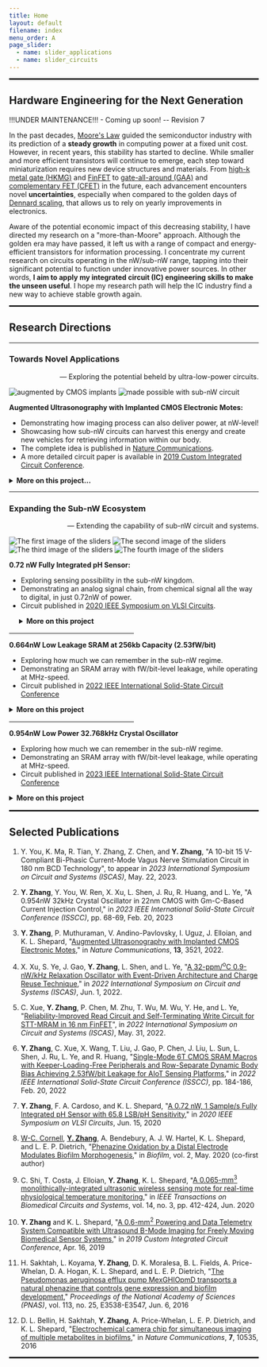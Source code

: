 ```yaml
---
title: Home
layout: default
filename: index
menu_order: A
page_slider:
  - name: slider_applications
  - name: slider_circuits
---
```


<hr style="height:3px">

## Hardware Engineering for the Next Generation

!!!UNDER MAINTENANCE!!! - Coming up soon!
-- Revision 7

In the past decades, [Moore's Law](http://www.computer-architecture.org/textual/Moore-Cramming-More-Components-1965.pdf) guided the semiconductor industry with its prediction of a **steady growth** in computing power at a fixed unit cost.
However, in recent years, this stability has started to decline. 
While smaller and more efficient transistors will continue to emerge, each step toward miniaturization requires new device structures and materials. From [high-k metal gate (HKMG)](https://ieeexplore.ieee.org/abstract/document/4418914/) and [FinFET](https://ieeexplore.ieee.org/abstract/document/6242496) to [gate-all-around (GAA)](https://ieeexplore.ieee.org/document/8614629) and [complementary FET (CFET)](https://ieeexplore.ieee.org/abstract/document/8510618) in the future, each advancement encounters novel **uncertainties**, especially when compared to the golden days of [Dennard scaling](https://ieeexplore.ieee.org/document/1050511), that allows us to rely on yearly improvements in electronics.

Aware of the potential economic impact of this decreasing stability, I have directed my research on a "more-than-Moore" approach.
Although the golden era may have passed, it left us with a range of compact and energy-efficient transistors for information processing.
I concentrate my current research on circuits operating in the nW/sub-nW range, tapping into their significant potential to function under innovative power sources.
In other words, **I aim to apply my integrated circuit (IC) engineering skills to make the unseen useful**.
I hope my research path will help the IC industry find a new way to achieve stable growth again.

<hr style="height: 3px">

## Research Directions

---
### Towards Novel Applications

<div style="text-align: right">— Exploring the potential beheld by ultra-low-power circuits.</div>

<p>
  <div id="slider_applications">
	<img src="assets/au_concept.jpg" title="Medical Ultrasound" alt="augmented by CMOS implants" />
	<img src="assets/au_implementation.jpg" title="Implementation" alt="made possible with sub-nW circuit" />
  </div>
</p>

**Augmented Ultrasonography with Implanted CMOS Electronic Motes:**
- Demonstrating how imaging process can also deliver power, at nW-level!
- Showcasing how sub-nW circuits can harvest this energy and create new vehicles for retrieving information within our body.
- The complete idea is published in [Nature Communications](https://www.nature.com/articles/s41467-022-31166-x).
- A more detailed circuit paper is available in [2019 Custom Integrated Circuit Conference](https://ieeexplore.ieee.org/abstract/document/8780205).

<details markdown="1">
<summary><b>More on this project...</b></summary>
<p class="" style="margin: 4px;"></p>

- The proposed concept is implemented in custom-designed extremely low power integrated circuits (sub-nW regime)
- Simultaneous, digital, bi-directional datalinks for multiple implants thanks to B-mode's spatial polling mechanism
- Multi-disciplinary engineering efforts including IC design, package design, image processing algorithm design, etc.
- _In vivo_ verification with mouse
- ... and my years of effort!
</details>

<p class="" style="margin: 12px;"></p>

---

### Expanding the Sub-nW Ecosystem

<div style="text-align: right">— Extending the capability of sub-nW circuit and systems.</div>

<p>
  <div id="slider_circuits">
	<img src="assets/A.jpg" title="A!" alt="The first image of the sliders" />
	<img src="assets/B.jpg" title="B!" alt="The second image of the sliders" />
	<img src="assets/C.jpg" title="C!" alt="The third image of the sliders" />
	<img src="assets/D.jpg" title="D!" alt="The fourth image of the sliders" />
  </div>
</p>

**0.72 nW Fully Integrated pH Sensor:**

- Exploring sensing possibility in the sub-nW kingdom.
- Demonstrating an analog signal chain, from chemical signal all the way to digital, in just 0.72nW of power.
- Circuit published in [2020 IEEE Symposium on VLSI Circuits](https://ieeexplore.ieee.org/abstract/document/9163023).

<details markdown="1" style="padding-left: 20px">
<summary><b>More on this project</b></summary>
<p class="" style="margin: 4px;"></p>

- Full-stack engineering efforts from device fabrication to software design.
- 65.8 LSB/pH from on-chip pH sensing site to digital data interface.
- Easy to use with a total of 8 pins: VDD, VSS, and 6 digital signal pins.
- Designed with data acquisition software for easy, real-time pH monitoring.
</details>

<p class="" style="margin: 16px;"></p>

<hr style="width: 50%">

**0.664nW Low Leakage SRAM at 256kb Capacity (2.53fW/bit)**

- Exploring how much we can remember in the sub-nW regime.
- Demonstrating an SRAM array with fW/bit-level leakage, while operating at MHz-speed.
- Circuit published in [2022 IEEE International Solid-State Circuit Conference](https://ieeexplore.ieee.org/document/9731573)

<details markdown="1">
<summary><b>More on this project</b></summary>
<p class="" style="margin: 4px;"></p>

- Full-stack engineering efforts from device fabrication to software design.
- 65.8 LSB/pH from on-chip pH sensing site to digital data interface.
- Easy to use with a total of 8 pins: VDD, VSS, and 6 digital signal pins.
- Designed with data acquisition software for easy, real-time pH monitoring.
</details>

<p class="" style="margin: 16px;"></p>

<hr style="width: 50%; text-align=center">

**0.954nW Low Power 32.768kHz Crystal Oscillator**

- Exploring how much we can remember in the sub-nW regime.
- Demonstrating an SRAM array with fW/bit-level leakage, while operating at MHz-speed.
- Circuit published in [2023 IEEE International Solid-State Circuit Conference](https://ieeexplore.ieee.org/document/9731573)

<details markdown="1">
<summary><b>More on this project</b></summary>
<p class="" style="margin: 4px;"></p>

- Full-stack engineering efforts from device fabrication to software design.
- 65.8 LSB/pH from on-chip pH sensing site to digital data interface.
- Easy to use with a total of 8 pins: VDD, VSS, and 6 digital signal pins.
- Designed with data acquisition software for easy, real-time pH monitoring.
</details>

<p class="" style="margin: 16px;"></p>

<hr style="height: 3px">

## Selected Publications

1. Y. You, K. Ma, R. Tian, Y. Zhang, Z. Chen, and **Y. Zhang**, "A 10-bit 15 V-Compliant Bi-Phasic Current-Mode Vagus Nerve Stimulation Circuit in 180 nm BCD Technology", to appear in _2023 International Symposium on Circuit and Systems (ISCAS)_, May. 22, 2023.

1. **Y. Zhang**, Y. You, W. Ren, X. Xu, L. Shen, J. Ru, R. Huang, and L. Ye, "A 0.954nW 32kHz Crystal Oscillator in 22nm CMOS with Gm-C-Based Current Injection Control," in _2023 IEEE International Solid-State Circuit Conference (ISSCC)_, pp. 68-69, Feb. 20, 2023

1. **Y. Zhang**, P. Muthuraman, V. Andino-Pavlovsky, I. Uguz, J. Elloian, and K. L. Shepard, "[Augmented Ultrasonography with Implanted CMOS Electronic Motes](https://www.nature.com/articles/s41467-022-31166-x)," in _Nature Communications_, **13**, 3521, 2022.

1. X. Xu, S. Ye, J. Gao, **Y. Zhang**, L. Shen, and L. Ye, "[A 32-ppm/<sup>o</sup>C 0.9-nW/kHz Relaxation Oscillator with Event-Driven Architecture and Charge Reuse Technique](https://ieeexplore.ieee.org/document/9937717/)," in _2022 International Symposium on Circuit and Systems (ISCAS)_, Jun. 1, 2022.

1. C. Xue, **Y. Zhang**, P. Chen, M. Zhu, T. Wu, M. Wu, Y. He, and L. Ye, "[Reliability-Improved Read Circuit and Self-Terminating Write Circuit for STT-MRAM in 16 nm FinFET](https://ieeexplore.ieee.org/document/9937703)", in _2022 International Symposium on Circuit and Systems (ISCAS)_, May. 31, 2022.

1. **Y. Zhang**, C. Xue, X. Wang, T. Liu, J. Gao, P. Chen, J. Liu, L. Sun, L. Shen, J. Ru, L. Ye, and R. Huang, "[Single-Mode 6T CMOS SRAM Macros with Keeper-Loading-Free Peripherals and Row-Separate Dynamic Body Bias Achieving 2.53fW/bit Leakage for AIoT Sensing Platforms](https://ieeexplore.ieee.org/document/9731573)," in _2022 IEEE International Solid-State Circuit Conference (ISSCC)_, pp. 184-186, Feb. 20, 2022

1. **Y. Zhang**, F. A. Cardoso, and K. L. Shepard, "[A 0.72 nW, 1 Sample/s Fully Integrated pH Sensor with 65.8 LSB/pH Sensitivity](https://ieeexplore.ieee.org/document/9163023)," in _2020 IEEE Symposium on VLSI Circuits_, Jun. 15, 2020

1. <u>W-C. Cornell</u>, **<u>Y. Zhang</u>**, A. Bendebury, A. J. W. Hartel, K. L. Shepard, and L. E. P. Dietrich, "[Phenazine Oxidation by a Distal Electrode Modulates Biofilm Morphogenesis](https://www.sciencedirect.com/science/article/pii/S2590207520300071)," in _Biofilm_, vol. 2, May. 2020 (co-first author)

1. C. Shi, T. Costa, J. Elloian, **Y. Zhang**, K. L. Shepard, "[A 0.065-mm<sup>3</sup> monolithically-integrated ultrasonic wireless sensing mote for real-time physiological temperature monitoring](https://ieeexplore.ieee.org/document/8979270)," in _IEEE Transactions on Biomedical Circuits and Systems_, vol. 14, no. 3, pp. 412-424, Jun. 2020

1. **Y. Zhang** and K. L. Shepard, "[A 0.6-mm<sup>2</sup> Powering and Data Telemetry System Compatible with Ultrasound B-Mode Imaging for Freely Moving Biomedical Sensor Systems](https://ieeexplore.ieee.org/abstract/document/8780205/)," in _2019 Custom Integrated Circuit Conference_, Apr. 16, 2019

1. H. Sakhtah, L. Koyama, **Y. Zhang**, D. K. Moralesa, B. L. Fields, A. Price-Whelan, D. A. Hogan, K. L. Shepard, and L. E. P. Dietrich, "[The Pseudomonas aeruginosa efflux pump MexGHIOpmD transports a natural phenazine that controls gene expression and biofilm development](https://www.pnas.org/doi/suppl/10.1073/pnas.1600424113)," _Proceedings of the National Academy of Sciences (PNAS)_, vol. 113, no. 25, E3538-E3547, Jun. 6, 2016

1. D. L. Bellin, H. Sakhtah, **Y. Zhang**, A. Price-Whelan, L. E. P. Dietrich, and K. L. Shepard, "[Electrochemical camera chip for simultaneous imaging of multiple metabolites in biofilms](https://www.nature.com/articles/ncomms10535?platform\u003doscar\u0026draft\u003djournal)," in _Nature Communications_, **7**, 10535, 2016

<hr style="height:3px">
